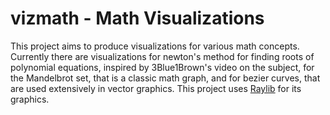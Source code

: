 # vizmath - Math Visualizations

This project aims to produce visualizations for
various math concepts. Currently there are
visualizations for newton's method for finding roots
of polynomial equations, inspired by 3Blue1Brown's
video on the subject, for the Mandelbrot set,
that is a classic math graph, and for bezier curves,
that are used extensively in vector graphics. This project uses
[Raylib](https://www.raylib.com/) for its graphics.

